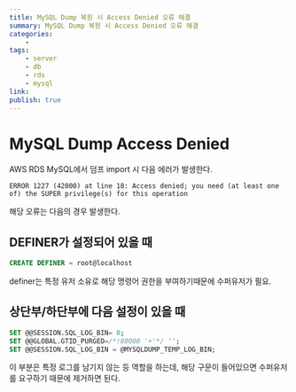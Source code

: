 ```yaml
---
title: MySQL Dump 복원 시 Access Denied 오류 해결
summary: MySQL Dump 복원 시 Access Denied 오류 해결
categories:
    - 
tags:
    - server
    - db
    - rds
    - mysql
link: 
publish: true
---
```


# MySQL Dump Access Denied

AWS RDS MySQL에서 덤프 import 시 다음 에러가 발생한다.

```shell
ERROR 1227 (42000) at line 18: Access denied; you need (at least one of) the SUPER privilege(s) for this operation
```

해당 오류는 다음의 경우 발생한다.

## DEFINER가 설정되어 있을 때

```sql
CREATE DEFINER = root@localhost
```

definer는 특정 유저 소유로 해당 명령어 권한을 부여하기때문에 수퍼유저가 필요.

## 상단부/하단부에 다음 설정이 있을 때

```sql
SET @@SESSION.SQL_LOG_BIN= 0;
SET @@GLOBAL.GTID_PURGED=/*!80000 '+'*/ '';
SET @@SESSION.SQL_LOG_BIN = @MYSQLDUMP_TEMP_LOG_BIN;
```

이 부분은 특정 로그를 남기지 않는 등 역할을 하는데, 해당 구문이 들어있으면 수퍼유저를 요구하기 때문에 제거하면 된다.
